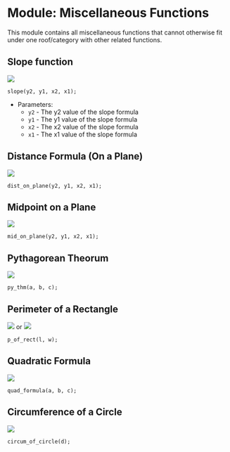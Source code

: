# Module: Miscellaneous Functions
This module contains all miscellaneous functions that cannot otherwise fit under one roof/category with other related functions.

## Slope function
![][slope]
```
slope(y2, y1, x2, x1);
```
- Parameters:
    - `y2` - The y2 value of the slope formula
    - `y1` - The y1 value of the slope formula
    - `x2` - The x2 value of the slope formula
    - `x1` - The x1 value of the slope formula
    
## Distance Formula (On a Plane)
![][distplane]
```
dist_on_plane(y2, y1, x2, x1);
```

## Midpoint on a Plane
![][midplane]
```
mid_on_plane(y2, y1, x2, x1);
```

## Pythagorean Theorum
![][pythm]
```
py_thm(a, b, c);
```

## Perimeter of a Rectangle
![][perirect] or ![][perirect2]
```
p_of_rect(l, w);
```

## Quadratic Formula
![][quadform]
```
quad_formula(a, b, c);
```

## Circumference of a Circle
![][circum]
```
circum_of_circle(d);
```

[slope]: https://github.com/ChristoffenOSWorks/libalgebra-rs/blob/master/docs/images/slope.gif
[distplane]: https://github.com/ChristoffenOSWorks/libalgebra-rs/blob/master/docs/images/distance_plane.gif
[midplane]: https://github.com/ChristoffenOSWorks/libalgebra-rs/blob/master/docs/images/mid_on_plane.gif
[pythm]: https://github.com/ChristoffenOSWorks/libalgebra-rs/blob/master/docs/images/py_thm.gif
[perirect]: https://github.com/ChristoffenOSWorks/libalgebra-rs/blob/master/docs/images/p_of_rect.gif
[perirect2]: https://github.com/ChristoffenOSWorks/libalgebra-rs/blob/master/docs/images/p_of_rect_2.gif
[quadform]: https://github.com/ChristoffenOSWorks/libalgebra-rs/blob/master/docs/images/quad_formula.gif
[circum]: https://github.com/ChristoffenOSWorks/libalgebra-rs/blob/master/docs/images/circum_of_circ_1.gif
